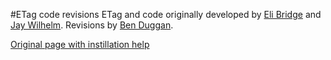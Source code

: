 #ETag code revisions
ETag and code originally developed by [Eli Bridge](https://github.com/Eli-S-Bridge) and [Jay Wilhelm](https://github.com/jaywilhelm).
Revisions by [Ben Duggan](https://github.com/BenSDuggan).

[Original page with instillation help](https://github.com/Eli-S-Bridge/ETAG_4095_Apr2018)
